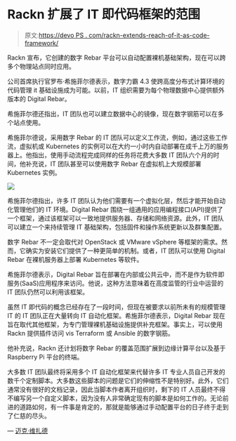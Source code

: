 # Rackn 扩展了 IT 即代码框架的范围

> 原文:[https://devo PS . com/rackn-extends-reach-of-it-as-code-framework/](https://devops.com/rackn-extends-reach-of-it-as-code-framework/)

Rackn 宣布，它创建的数字 Rebar 平台可以自动配置裸机基础架构，现在可以跨多个物理站点同时应用。

公司首席执行官罗布·希施菲尔德表示，数字力霸 4.3 使跨高度分布式计算环境的代码管理 it 基础设施成为可能。以前，IT 组织需要为每个物理数据中心提供额外版本的 Digital Rebar。

希施菲尔德还指出，IT 团队也可以建立数据中心的镜像，现在数字钢筋可以在多个站点使用。

希施菲尔德说，采用数字 Rebar 的 IT 团队可以定义工作流，例如，通过这些工作流，虚拟机或 Kubernetes 的实例可以在大约一小时内自动部署在成千上万的服务器上。他指出，使用手动流程完成同样的任务将花费大多数 IT 团队六个月的时间，他补充说，IT 团队甚至可以使用数字 Rebar 在虚拟机上大规模部署 Kubernetes 实例。

![](../Images/61408e15071a7b94d28c19e23138a7a4.png)

希施菲尔德指出，许多 IT 团队认为他们需要有一个虚拟化层，然后才能开始自动化管理他们的 IT 环境。Digital Rebar 围绕一组通用的应用编程接口(API)提供了一个框架，通过该框架可以一致地提供服务器、存储和网络资源。此外，IT 团队可以建立一个来持续管理 IT 基础架构，包括固件和操作系统更新以及群集配置。

数字 Rebar 不一定会取代对 OpenStack 或 VMware vSphere 等框架的需求。然而，它确实为安装它们提供了一种更简单的机制。或者，IT 团队可以使用 Digital Rebar 在裸机服务器上部署 Kubernetes 等软件。

希施菲尔德表示，Digital Rebar 旨在部署在内部或公共云中，而不是作为软件即服务(SaaS)应用程序来访问。他说，这种方法意味着在高度监管的行业中运营的 IT 团队仍然可以利用该框架。

虽然 IT 即代码的概念已经存在了一段时间，但现在被要求以前所未有的规模管理 IT 的 IT 团队正在大量转向 IT 自动化框架。希施菲尔德表示，Digital Rebar 现在旨在取代其他框架，为专门管理裸机基础设施提供补充框架。事实上，可以使用 Rackn 提供插件访问 vis Terraform 或 Ansible 的数字钢筋。

他补充说，Rackn 还计划将数字 Rebar 的覆盖范围扩展到边缘计算平台以及基于 Raspberry Pi 平台的终端。

大多数 IT 团队最终将采用多个 IT 自动化框架来代替许多 IT 专业人员自己开发的数千个定制脚本。大多数这些脚本的问题是它们的伸缩性不是特别好。此外，它们通常没有很好的文档记录，因此当脚本作者离开组织时，剩下的 IT 人员最终不得不编写另一个自定义脚本，因为没有人非常确定现有的脚本是如何工作的。无论前进的道路如何，有一件事是肯定的，那就是能够通过手动配置平台的日子终于走到了仁慈的尽头。

— [迈克·维扎德](https://devops.com/author/mike-vizard/)